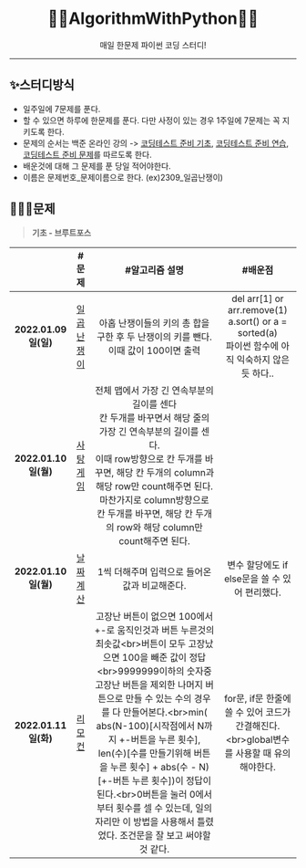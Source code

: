 <div align="center">
  <h1>💪🏻AlgorithmWithPython💪🏻</h1>
  <p>매일 한문제 파이썬 코딩 스터디!</p>
</div>

---
## ✨스터디방식

- 일주일에 7문제를 푼다.
- 할 수 있으면 하루에 한문제를 푼다. 다만 사정이 있는 경우 1주일에 7문제는 꼭 지키도록 한다.
- 문제의 순서는 백준 온라인 강의 -> [코딩테스트 준비 기초](https://code.plus/course/51), [코딩테스트 준비 연습](https://code.plus/course/52), [코딩테스트 준비 문제](https://code.plus/course/53)를 따르도록 한다. 
- 배운것에 대해 그 문제를 푼 당일 적어야한다. 
- 이름은 문제번호_문제이름으로 한다. (ex)2309_일곱난쟁이)

## 👩🏻‍💻문제

> **기초 - 브루트포스**

  
|                      |                                      #문제                                       |                                     #알고리즘 설명                                      |                                        #배운점                                        |
| :------------------: | :-------------------------------------------------------------------------------: | :-------------------------------------------------------------------------: | :------------------------------------------------------------------------------: |
| **2022.01.09일(일)** |    [일곱난쟁이](https://www.acmicpc.net/problem/2309)    | 아홉 난쟁이들의 키의 총 합을 구한 후 두 난쟁이의 키를 뺀다.<br/>이때 값이 100이면 출력   | del arr[1] or arr.remove(1)<br/>a.sort() or a = sorted(a)<br/>파이썬 함수에 아직 익숙하지 않은 듯 하다.. |
| **2022.01.10일(월)** |    [사탕 게임](https://www.acmicpc.net/problem/3085)    | 전체 맵에서 가장 긴 연속부분의 길이를 센다<br/>칸 두개를 바꾸면서 해당 줄의 가장 긴 연속부분의 길이를 센다.<br/>이때 row방향으로 칸 두개를 바꾸면, 해당 칸 두개의 column과 해당 row만 count해주면 된다.<br/>마찬가지로 column방향으로 칸 두개를 바꾸면, 해당 칸 두개의 row와 해당 column만 count해주면 된다.    |   |
| **2022.01.10일(월)** |    [날짜 계산](https://www.acmicpc.net/problem/1476)    |  1씩 더해주며 입력으로 들어온 값과 비교해준다.  |  변수 할당에도 if else문을 쓸 수 있어 편리했다. |
| **2022.01.11일(화)** |    [리모컨](https://www.acmicpc.net/problem/1107)    | 고장난 버튼이 없으면 100에서 +-로 움직인것과 버튼 누른것의 최솟값<br\>버튼이 모두 고장났으면 100을 빼준 값이 정답<br\>9999999이하의 숫자중 고장난 버튼을 제외한 나머지 버튼으로 만들 수 있는 수의 경우를 다 만들어본다.<br\>min( abs(N-100)[시작점에서 N까지 +-버튼을 누른 횟수], len(수)[수를 만들기위해 버튼을 누른 횟수] + abs(수 - N)[+-버튼 누른 횟수])이 정답이된다.<br\>0버튼을 눌러 0에서부터 횟수를 셀 수 있는데, 일의자리만 이 방법을 사용해서 틀렸었다. 조건문을 잘 보고 써야할 것 같다.  |  for문, if문 한줄에 쓸 수 있어 코드가 간결해진다.<br\>global변수를 사용할 때 유의해야한다.  |


